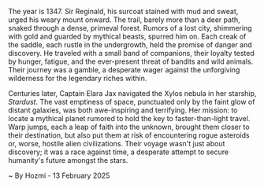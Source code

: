 
The year is 1347.  Sir Reginald, his surcoat stained with mud and sweat, urged his weary mount onward.  The trail, barely more than a deer path, snaked through a dense, primeval forest.  Rumors of a lost city, shimmering with gold and guarded by mythical beasts, spurred him on.  Each creak of the saddle, each rustle in the undergrowth, held the promise of danger and discovery.  He traveled with a small band of companions, their loyalty tested by hunger, fatigue, and the ever-present threat of bandits and wild animals.  Their journey was a gamble, a desperate wager against the unforgiving wilderness for the legendary riches within.

Centuries later, Captain Elara Jax navigated the Xylos nebula in her starship, *Stardust*.  The vast emptiness of space, punctuated only by the faint glow of distant galaxies, was both awe-inspiring and terrifying.  Her mission: to locate a mythical planet rumored to hold the key to faster-than-light travel.  Warp jumps, each a leap of faith into the unknown, brought them closer to their destination, but also put them at risk of encountering rogue asteroids or, worse, hostile alien civilizations.  Their voyage wasn't just about discovery; it was a race against time, a desperate attempt to secure humanity's future amongst the stars.

~ By Hozmi - 13 February 2025

